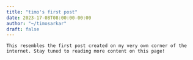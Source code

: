 ```yaml
---
title: "timo's first post"
date: 2023-17-08T08:00:00-00:00
author: "~/timosarkar"
draft: false
---
```

`This resembles the first post created on my very own corner of the internet. Stay tuned to reading more content on this page!`
